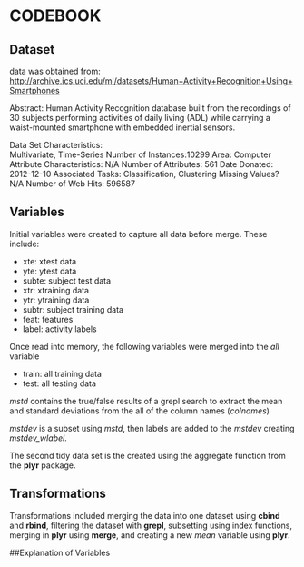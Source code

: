 # CODEBOOK

## Dataset
data was obtained from: http://archive.ics.uci.edu/ml/datasets/Human+Activity+Recognition+Using+Smartphones

Abstract: Human Activity Recognition database built from the recordings of 30 subjects performing activities of daily living (ADL) while carrying a waist-mounted smartphone with embedded inertial sensors.

Data Set Characteristics:  
Multivariate, Time-Series
Number of Instances:10299
Area: Computer
Attribute Characteristics: N/A
Number of Attributes: 561
Date Donated: 2012-12-10
Associated Tasks: Classification, Clustering
Missing Values? N/A
Number of Web Hits: 596587

## Variables
Initial variables were created to capture all data before merge.  These include:
* xte: xtest data
* yte: ytest data
* subte: subject test data
* xtr: xtraining data
* ytr: ytraining data
* subtr: subject training data
* feat: features
* label: activity labels

Once read into memory, the following variables were merged into the *all* variable
* train: all training data
* test: all testing data

*mstd* contains the true/false results of a grepl search to extract the mean and standard deviations from the all of the column names (*colnames*)

*mstdev* is a subset using *mstd*, then labels are added to the *mstdev* creating *mstdev_wlabel*.

The second tidy data set is the created using the aggregate function from the **plyr** package.

## Transformations
Transformations included merging the data into one dataset using **cbind** and **rbind**, filtering the dataset with **grepl**, subsetting using index functions, merging in **plyr** using **merge**, and creating a new *mean* variable using **plyr**.











##Explanation of Variables


